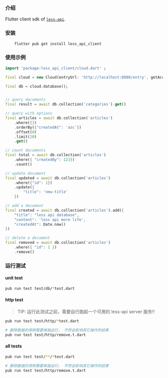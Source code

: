 
### 介绍

Flutter client sdk of [`less-api`](https://github.com/Maslow/less-api).

### 安装

```sh
    flutter pub get install less_api_client
```

### 使用示例

```dart
import 'package:less_api_client/cloud.dart' ;

final cloud = new Cloud(entryUrl: 'http://localhost:8080/entry', getAccessToken: () => getToken(),);

final db = cloud.database();


// query documents
final result = await db.collection('categories').get()

// query with options
final articles = await db.collection('articles')
    .where({})
    .orderBy({"createdAt": 'asc'})
    .offset(0)
    .limit(20)
    .get()

// count documents
final total = await db.collection('articles')
    .where({ "createdBy": 123})
    .count()

// update document
final updated = await db.collection('articles')
    .where({"id": 1})
    .update({
        "title": 'new-title'
    })

// add a document
final created = await db.collection('articles').add({
    "title": "less api database",
    "content": 'less api more life',
    "createdAt": Date.now()
})

// delete a document
final removed = await db.collection('articles')
    .where({ "id": 1 })
    .remove()
```


### 运行测试


#### unit test
```sh
pub run test test/db/*test.dart
```

#### http test

> TIP: 运行此测试之前，需要自行跑起一个可用的 less-api server 服务!!

```sh
pub run test test/http/*test.dart

# 删除数据的用例需要单独运行， 不然会影响其它操作的结果
pub run test test/http/remove.t.dart
```

#### all tests

```sh
pub run test test/**/*test.dart

# 删除数据的用例需要单独运行， 不然会影响其它操作的结果
pub run test test/http/remove.t.dart
```